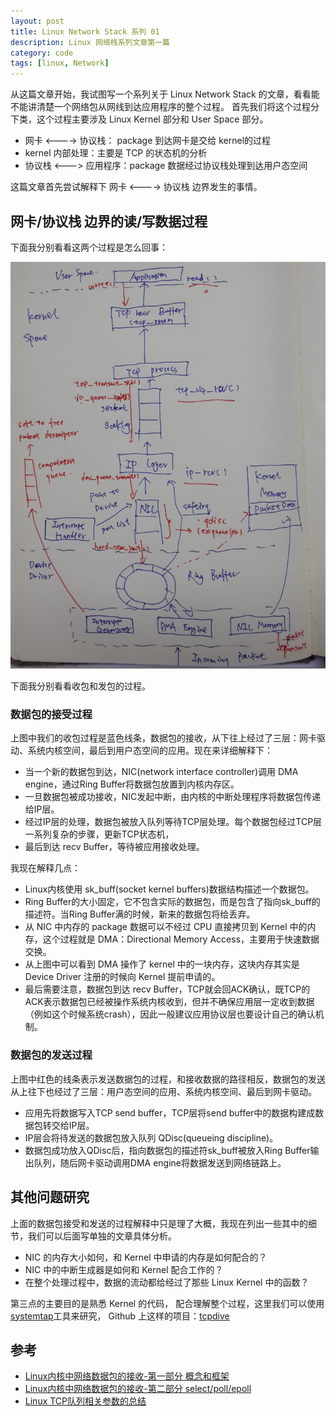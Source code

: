```yaml
---
layout: post
title: Linux Network Stack 系列 01
description: Linux 网络栈系列文章第一篇
category: code
tags: [linux, Network]
---
```

从这篇文章开始，我试图写一个系列关于 Linux Network Stack 的文章，看看能不能讲清楚一个网络包从网线到达应用程序的整个过程。
首先我们将这个过程分下类，这个过程主要涉及 Linux Kernel 部分和 User Space 部分。

- 网卡 <----> 协议栈： package 到达网卡是交给 kernel的过程
- kernel 内部处理：主要是 TCP 的状态机的分析
- 协议栈 <---> 应用程序：package 数据经过协议栈处理到达用户态空间

这篇文章首先尝试解释下 网卡 <----> 协议栈 边界发生的事情。

## 网卡/协议栈 边界的读/写数据过程
下面我分别看看这两个过程是怎么回事：

![](/images/blog/network/nic_network_stack.png)

下面我分别看看收包和发包的过程。

### 数据包的接受过程
上图中我们的收包过程是蓝色线条，数据包的接收，从下往上经过了三层：网卡驱动、系统内核空间，最后到用户态空间的应用。现在来详细解释下：

- 当一个新的数据包到达，NIC(network interface controller)调用 DMA engine，通过Ring Buffer将数据包放置到内核内存区。
- 一旦数据包被成功接收，NIC发起中断，由内核的中断处理程序将数据包传递给IP层。
- 经过IP层的处理，数据包被放入队列等待TCP层处理。每个数据包经过TCP层一系列复杂的步骤，更新TCP状态机，
- 最后到达 recv Buffer，等待被应用接收处理。

我现在解释几点：

- Linux内核使用 sk_buff(socket kernel buffers)数据结构描述一个数据包。
- Ring Buffer的大小固定，它不包含实际的数据包，而是包含了指向sk_buff的描述符。当Ring Buffer满的时候，新来的数据包将给丢弃。
- 从 NIC 中内存的 package 数据可以不经过 CPU 直接拷贝到 Kernel 中的内存，这个过程就是 DMA：Directional Memory Access，主要用于快速数据交换。
- 从上图中可以看到 DMA 操作了 kernel 中的一块内存，这块内存其实是 Device Driver 注册的时候向 Kernel 提前申请的。
- 最后需要注意，数据包到达 recv Buffer，TCP就会回ACK确认，既TCP的ACK表示数据包已经被操作系统内核收到，但并不确保应用层一定收到数据（例如这个时候系统crash），因此一般建议应用协议层也要设计自己的确认机制。

### 数据包的发送过程
上图中红色的线条表示发送数据包的过程，和接收数据的路径相反，数据包的发送从上往下也经过了三层：用户态空间的应用、系统内核空间、最后到网卡驱动。

- 应用先将数据写入TCP send buffer，TCP层将send buffer中的数据构建成数据包转交给IP层。
- IP层会将待发送的数据包放入队列 QDisc(queueing discipline)。
- 数据包成功放入QDisc后，指向数据包的描述符sk_buff被放入Ring Buffer输出队列，随后网卡驱动调用DMA engine将数据发送到网络链路上。

## 其他问题研究
上面的数据包接受和发送的过程解释中只是理了大概，我现在列出一些其中的细节，我们可以后面写单独的文章具体分析。

- NIC 的内存大小如何，和 Kernel 中申请的内存是如何配合的？
- NIC 中的中断生成器是如何和 Kernel 配合工作的？
- 在整个处理过程中，数据的流动都给经过了那些 Linux Kernel 中的函数？

第三点的主要目的是熟悉 Kernel 的代码，
配合理解整个过程，这里我们可以使用 [systemtap](/2015/10/20/systemtap-tutorial/)工具来研究，
Github 上这样的项目：[tcpdive](https://github.com/fastos/tcpdive)


## 参考

- [Linux内核中网络数据包的接收-第一部分 概念和框架 ](http://blog.csdn.net/dog250/article/details/50528280)
- [Linux内核中网络数据包的接收-第二部分 select/poll/epoll](http://blog.csdn.net/dog250/article/details/50528373)
- [Linux TCP队列相关参数的总结](http://blog.sina.com.cn/s/blog_e59371cc0102vg4n.html)

[-10]:    http://hushi55.github.io/  "-10"
